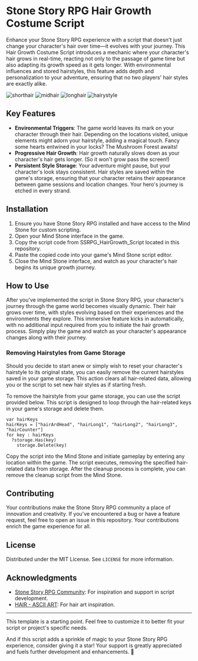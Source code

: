 # Stone Story RPG Hair Growth Costume Script

Enhance your Stone Story RPG experience with a script that doesn't just change your character's hair over time—it evolves with your journey. This Hair Growth Costume Script introduces a mechanic where your character's hair grows in real-time, reacting not only to the passage of game time but also adapting its growth speed as it gets longer. With environmental influences and stored hairstyles, this feature adds depth and personalization to your adventure, ensuring that no two players' hair styles are exactly alike.

![shorthair](https://github.com/ken1th/SSRPG_Hair_Costume/assets/87118032/12e3f251-6d0b-4479-9fdd-920364a8b913)
![midhair](https://github.com/ken1th/SSRPG_Hair_Costume/assets/87118032/e947b9e2-260a-474d-9019-b5da52fcecb9)
![longhair](https://github.com/ken1th/SSRPG_Hair_Costume/assets/87118032/b5310f13-e807-41a1-b6d9-93799fe6b865)
![hairystyle](https://github.com/ken1th/SSRPG_Hair_Costume/assets/87118032/3da34ab1-77b9-4b18-8124-323649600a07)

## Key Features

- **Environmental Triggers**: The game world leaves its mark on your character through their hair. Depending on the locations visited, unique elements might adorn your hairstyle, adding a magical touch. Fancy some hearts entwined in your locks? The Mushroom Forest awaits!
- **Progressive Hair Growth**: Hair growth naturally slows down as your character's hair gets longer. (So it won't grow pass the screen!)
- **Persistent Style Storage**: Your adventure might pause, but your character's look stays consistent. Hair styles are saved within the game's storage, ensuring that your character retains their appearance between game sessions and location changes. Your hero's journey is etched in every strand.

## Installation

1. Ensure you have Stone Story RPG installed and have access to the Mind Stone for custom scripting.
2. Open your Mind Stone interface in the game.
3. Copy the script code from SSRPG_HairGrowth_Script located in this repository.
4. Paste the copied code into your game's Mind Stone script editor.
5. Close the Mind Stone interface, and watch as your character's hair begins its unique growth journey.

## How to Use

After you've implemented the script in Stone Story RPG, your character's journey through the game world becomes visually dynamic. Their hair grows over time, with styles evolving based on their experiences and the environments they explore. This immersive feature kicks in automatically, with no additional input required from you to initiate the hair growth process. Simply play the game and watch as your character's appearance changes along with their journey.

### Removing Hairstyles from Game Storage

Should you decide to start anew or simply wish to reset your character's hairstyle to its original state, you can easily remove the current hairstyles saved in your game storage. This action clears all hair-related data, allowing you or the script to set new hair styles as if starting fresh.

To remove the hairstyle from your game storage, you can use the script provided below. This script is designed to loop through the hair-related keys in your game's storage and delete them.

```stonescript
var hairKeys
hairKeys = ["hairArdHead", "hairLong1", "hairLong2", "hairLong3", "hairCounter"]
for key : hairKeys
  ?storage.Has(key)
    storage.Delete(key)
```

Copy the script into the Mind Stone and initiate gameplay by entering any location within the game. The script executes, removing the specified hair-related data from storage. After the cleanup process is complete, you can remove the cleanup script from the Mind Stone.

## Contributing

Your contributions make the Stone Story RPG community a place of innovation and creativity. If you've encountered a bug or have a feature request, feel free to open an issue in this repository. Your contributions enrich the game experience for all.

## License

Distributed under the MIT License. See `LICENSE` for more information.

## Acknowledgments

- [Stone Story RPG Community](https://discord.gg/StoneStoryRPG): For inspiration and support in script development.
- [HAIR - ASCII ART](https://ascii.co.uk/art/hair): For hair art inspiration.

---

This template is a starting point. Feel free to customize it to better fit your script or project's specific needs.

And if this script adds a sprinkle of magic to your Stone Story RPG experience, consider giving it a star! Your support is greatly appreciated and fuels further development and enhancements. 🌟
